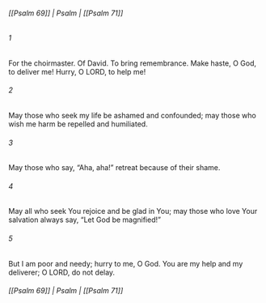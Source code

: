 ###### [[Psalm 69]] | Psalm | [[Psalm 71]]

###### 1
For the choirmaster. Of David. To bring remembrance. Make haste, O God, to deliver me! Hurry, O LORD, to help me!
###### 2
May those who seek my life be ashamed and confounded; may those who wish me harm be repelled and humiliated.
###### 3
May those who say, “Aha, aha!” retreat because of their shame.
###### 4
May all who seek You rejoice and be glad in You; may those who love Your salvation always say, “Let God be magnified!”
###### 5
But I am poor and needy; hurry to me, O God. You are my help and my deliverer; O LORD, do not delay.

###### [[Psalm 69]] | Psalm | [[Psalm 71]]
